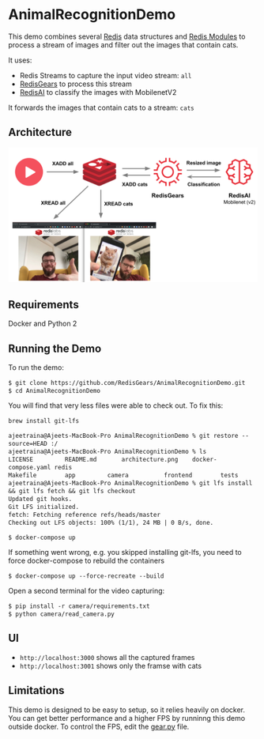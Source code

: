 # AnimalRecognitionDemo

This demo combines several [Redis](https://redis.io) data structures and [Redis Modules](https://redis.io/topics/modules-intro) to process a stream of images and filter out the images that contain cats.

It uses:

* Redis Streams to capture the input video stream: `all`
* [RedisGears](https://oss.redislabs.com/redisgears/) to process this stream
* [RedisAI](https://oss.redislabs.com/redisai/) to classify the images with MobilenetV2

It forwards the images that contain cats to a stream: `cats`

## Architecture
![Architecture](/architecture.png)

## Requirements
Docker and Python 2

## Running the Demo
To run the demo:

```
$ git clone https://github.com/RedisGears/AnimalRecognitionDemo.git
$ cd AnimalRecognitionDemo
```
You will find that very less files were able to check out. To fix this:

```
brew install git-lfs
```

```
ajeetraina@Ajeets-MacBook-Pro AnimalRecognitionDemo % git restore --source=HEAD :/
ajeetraina@Ajeets-MacBook-Pro AnimalRecognitionDemo % ls
LICENSE			README.md		architecture.png	docker-compose.yaml	redis
Makefile		app			camera			frontend		tests
ajeetraina@Ajeets-MacBook-Pro AnimalRecognitionDemo % git lfs install && git lfs fetch && git lfs checkout
Updated git hooks.
Git LFS initialized.
fetch: Fetching reference refs/heads/master
Checking out LFS objects: 100% (1/1), 24 MB | 0 B/s, done.
```

```
$ docker-compose up
```
If something went wrong, e.g. you skipped installing git-lfs, you need to force docker-compose to rebuild the containers
```
$ docker-compose up --force-recreate --build
```
Open a second terminal for the video capturing:
```
$ pip install -r camera/requirements.txt
$ python camera/read_camera.py
```

## UI
* `http://localhost:3000` shows all the captured frames
* `http://localhost:3001` shows only the framse with cats

## Limitations
This demo is designed to be easy to setup, so it relies heavily on docker.
You can get better performance and a higher FPS by runninng this demo outside docker.
To control the FPS, edit the [gear.py](https://github.com/RedisGears/AnimalRecognitionDemo/blob/master/app/gear.py#L53) file.
